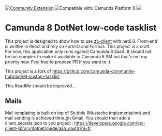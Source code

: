 [![Community Extension](https://img.shields.io/badge/Community%20Extension-An%20open%20source%20community%20maintained%20project-FF4700)](https://github.com/camunda-community-hub/community)
![Compatible with: Camunda Platform 8](https://img.shields.io/badge/Compatible%20with-Camunda%20Platform%208-0072Ce)
[![](https://img.shields.io/badge/Lifecycle-Incubating-blue)](https://github.com/Camunda-Community-Hub/community/blob/main/extension-lifecycle.md#incubating-)

# Camunda 8 DotNet low-code tasklist

This project is designed to show how to use [zb-client](https://github.com/camunda-community-hub/zeebe-client-csharp) with net6.0. Front-end is written in React and rely on FormIO and FormJs. This project is a draft. 
For now, this application only runs against Camunda 8 SaaS. It should not be too complex to make it available to Camunda 8 SM but that's not my priority now. Feel free to propose PR if you want to :)

This project is a fork of https://github.com/camunda-community-hub/dotnet-custom-tasklist

This ReadMe should be improved...

## Mails

Mail templating is built on top of Stubble (Mustache implementation) and mail sending is achieved through Gmail. You should then add a client_secrets.json to you project : https://developers.google.com/api-client-library/dotnet/guide/aaa_oauth?hl=fr

